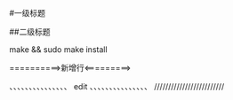 #一级标题

##二级标题

make && sudo make install

==========>新增行<=========>

、、、、、、、、、、、、、、、
edit 
、、、、、、、、、、、、、、、
/////////////////////////
